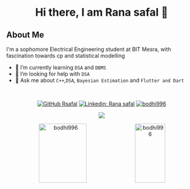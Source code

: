 <h1 align="center"> Hi there, I am Rana safal 👋</h1>

<h2 align="left">About Me</h2>

I'm a sophomore Electrical Engineering student at BIT Mesra, with fascination towards cp and statistical modelling
<!-- 🔭 I’m currently working on DSA.-->
- 🌱 I’m currently learning ```DSA``` and ```DBMS```
- 🤔 I’m looking for help with ```DSA```
- 💬 Ask me about ```C++```,```DSA```, ```Bayesian Estimation``` and ```Flutter and Dart```
<br/>



<div align="center">
 
[![GitHub Rsafal](https://img.shields.io/github/followers/Rsafal?label=follow&style=social)](https://github.com/Rsafal/Rsafal/tree/main)
[![Linkedin: Rana safal](https://img.shields.io/badge/-Rana%20Safal-blue?style=flat-square&logo=Linkedin&logoColor=white&link=https://www.linkedin.com/in/saransh-cpp/)](https://www.https://www.linkedin.com/in/rana-safal/)
[<img src="https://komarev.com/ghpvc/?username=bodhi996" alt="bodhi996" />](https://github.com/bodhi996)

</div>
  
<p align="center"><img src="https://github-readme-stats.vercel.app/api?username=bodhi996&count_private=true&show_icons=true&include_all_commits=true&theme=gruvbox&bg_color=333333"/></p>

<p align="center"> <img align="center" width="50%" height="20%" src="https://github-readme-streak-stats.herokuapp.com/?user=bodhi996&show_icons=true&count_private=true&theme=algolia&title_color=fefffd&text_color=fefffd&locale=en" alt="bodhi996" /> <img align="center" width="40%" height="20%" src="https://github-readme-stats.vercel.app/api/top-langs?username=bodhi996&exclude_repo=NNCars&show_icons=true&theme=algolia&title_color=fefffd&text_color=fefffd&locale=en&layout=compact" alt="bodhi996" />
</p>





<!-- - #### <p align="left"> [<img src="https://komarev.com/ghpvc/?username=Saransh-cpp" alt="Saransh-cpp" />](https://github.com/Saransh-cpp)</p> 
<hr class="dashed" />
<p align="center">
<img align="left" src="https://github-readme-streak-stats.herokuapp.com/?user=bodhi996&theme=algolia" alt="bodhi996" />&nbsp;<img align="center" src="https://github-readme-stats.vercel.app/api/top-langs?username=bodhi996&langs_count=10&layout=compact&theme=algolia" alt="bodhi996" />
<!--
**Saransh-cpp/Saransh-cpp** is a ✨ _special_ ✨ repository because its `README.md` (this file) appears on your GitHub profile.
<img src="https://github-readme-streak-stats.herokuapp.com/?user=Saransh-cpp&show_icons=true&locale=en&layout=compact&theme=gruvbox&bg_color=333333" alt="Saransh's github streak" width="450" /
Here are some ideas to get you started:
- 📫 How to reach me: 
- 👯 I’m looking to collaborate on ...
- 🤔 I’m looking for help with ...
- 💬 Ask me about ...
-->
